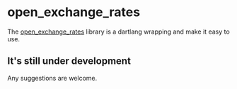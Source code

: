 # open_exchange_rates
The [open_exchange_rates](https://openexchangerates.org) library is a dartlang wrapping and make it easy to use.

## It's still under development

Any suggestions are welcome.

